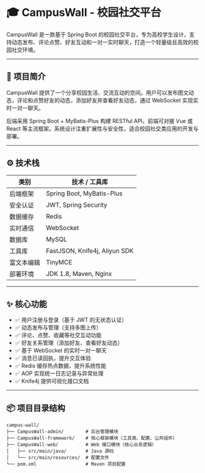 
# 🎓 CampusWall - 校园社交平台

CampusWall 是一款基于 Spring Boot 的校园社交平台，专为高校学生设计，支持动态发布、评论点赞、好友互动和一对一实时聊天，打造一个轻量级且高效的校园社交环境。

---

## 🧩 项目简介

CampusWall 提供了一个分享校园生活、交流互动的空间。用户可以发布图文动态，评论和点赞好友的动态，添加好友并查看好友动态，通过 WebSocket 实现实时一对一聊天。

后端采用 Spring Boot + MyBatis-Plus 构建 RESTful API，前端可对接 Vue 或 React 等主流框架。系统设计注重扩展性与安全性，适合校园社交类应用的开发与部署。

---

## ⚙️ 技术栈

| 类别    | 技术 / 工具库                      |
| ----- | ----------------------------- |
| 后端框架  | Spring Boot, MyBatis-Plus     |
| 安全认证  | JWT, Spring Security          |
| 数据缓存  | Redis                         |
| 实时通信  | WebSocket                     |
| 数据库   | MySQL                         |
| 工具库   | FastJSON, Knife4j, Aliyun SDK |
| 富文本编辑 | TinyMCE                       |
| 部署环境  | JDK 1.8, Maven, Nginx         |

---

## ✨ 核心功能

* ✅ 用户注册与登录（基于 JWT 的无状态认证）
* ✅ 动态发布与管理（支持多图上传）
* ✅ 评论、点赞、收藏等社交互动功能
* ✅ 好友关系管理（添加好友、查看好友动态）
* ✅ 基于 WebSocket 的实时一对一聊天
* ✅ 消息已读回执，提升交互体验
* ✅ Redis 缓存热点数据，提升系统性能
* ✅ AOP 实现统一日志记录与异常处理
* ✅ Knife4j 提供可视化接口文档

---

## 📦 项目目录结构

```
campus-wall/
├── CampusWall-admin/        # 后台管理模块
├── CampusWall-framework/    # 核心框架模块（工具类、配置、公共组件）
├── CampusWall-web/          # Web 接口模块（核心业务逻辑）
│   ├── src/main/java/       # Java 源码
│   └── src/main/resources/  # 配置文件
└── pom.xml                  # Maven 项目配置
```
